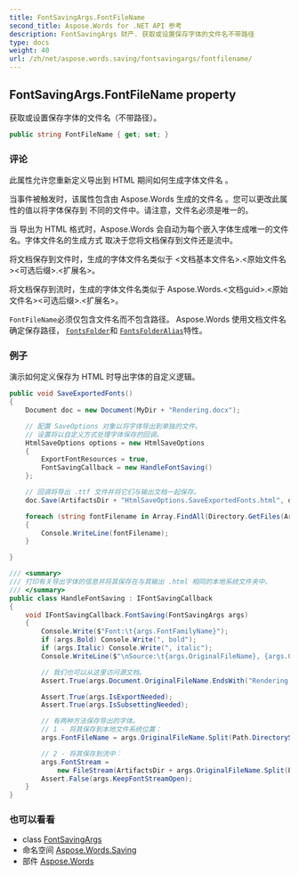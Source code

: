 ```yaml
---
title: FontSavingArgs.FontFileName
second_title: Aspose.Words for .NET API 参考
description: FontSavingArgs 财产. 获取或设置保存字体的文件名不带路径
type: docs
weight: 40
url: /zh/net/aspose.words.saving/fontsavingargs/fontfilename/
---
```

## FontSavingArgs.FontFileName property

获取或设置保存字体的文件名（不带路径）。

```csharp
public string FontFileName { get; set; }
```

### 评论

此属性允许您重新定义导出到 HTML 期间如何生成字体文件名 。

当事件被触发时，该属性包含由 Aspose.Words 生成的文件名 。您可以更改此属性的值以将字体保存到 不同的文件中。请注意，文件名必须是唯一的。

当 导出为 HTML 格式时，Aspose.Words 会自动为每个嵌入字体生成唯一的文件名。字体文件名的生成方式 取决于您将文档保存到文件还是流中。

将文档保存到文件时，生成的字体文件名类似于 &lt;文档基本文件名&gt;.&lt;原始文件名&gt;&lt;可选后缀&gt;.&lt;扩展名&gt;。

将文档保存到流时，生成的字体文件名类似于 Aspose.Words.&lt;文档guid&gt;.&lt;原始文件名&gt;&lt;可选后缀&gt;.&lt;扩展名&gt;。

`FontFileName`必须仅包含文件名而不包含路径。 Aspose.Words 使用文档文件名确定保存路径， [`FontsFolder`](../../htmlsaveoptions/fontsfolder/)和 [`FontsFolderAlias`](../../htmlsaveoptions/fontsfolderalias/)特性。

### 例子

演示如何定义保存为 HTML 时导出字体的自定义逻辑。

```csharp
public void SaveExportedFonts()
{
    Document doc = new Document(MyDir + "Rendering.docx");

    // 配置 SaveOptions 对象以将字体导出到单独的文件。
    // 设置将以自定义方式处理字体保存的回调。
    HtmlSaveOptions options = new HtmlSaveOptions
    {
        ExportFontResources = true,
        FontSavingCallback = new HandleFontSaving()
    };

    // 回调将导出 .ttf 文件并将它们与输出文档一起保存。
    doc.Save(ArtifactsDir + "HtmlSaveOptions.SaveExportedFonts.html", options);

    foreach (string fontFilename in Array.FindAll(Directory.GetFiles(ArtifactsDir), s => s.EndsWith(".ttf")))
    {
        Console.WriteLine(fontFilename);
    }

}

/// <summary>
/// 打印有关导出字体的信息并将其保存在与其输出 .html 相同的本地系统文件夹中。
/// </summary>
public class HandleFontSaving : IFontSavingCallback
{
    void IFontSavingCallback.FontSaving(FontSavingArgs args)
    {
        Console.Write($"Font:\t{args.FontFamilyName}");
        if (args.Bold) Console.Write(", bold");
        if (args.Italic) Console.Write(", italic");
        Console.WriteLine($"\nSource:\t{args.OriginalFileName}, {args.OriginalFileSize} bytes\n");

        // 我们也可以从这里访问源文档。
        Assert.True(args.Document.OriginalFileName.EndsWith("Rendering.docx"));

        Assert.True(args.IsExportNeeded);
        Assert.True(args.IsSubsettingNeeded);

        // 有两种方法保存导出的字体。
        // 1 - 将其保存到本地文件系统位置：
        args.FontFileName = args.OriginalFileName.Split(Path.DirectorySeparatorChar).Last();

        // 2 - 将其保存到流中：
        args.FontStream =
            new FileStream(ArtifactsDir + args.OriginalFileName.Split(Path.DirectorySeparatorChar).Last(), FileMode.Create);
        Assert.False(args.KeepFontStreamOpen);
    }
}
```

### 也可以看看

* class [FontSavingArgs](../)
* 命名空间 [Aspose.Words.Saving](../../fontsavingargs/)
* 部件 [Aspose.Words](../../../)


